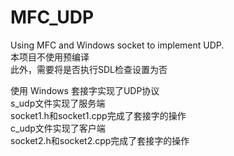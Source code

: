 # MFC_UDP
Using MFC and Windows socket to implement UDP.  
本项目不使用预编译  
此外，需要将是否执行SDL检查设置为否  

使用 Windows 套接字实现了UDP协议  
s_udp文件实现了服务端  
socket1.h和socket1.cpp完成了套接字的操作  
c_udp文件实现了客户端  
socket2.h和socket2.cpp完成了套接字的操作  
